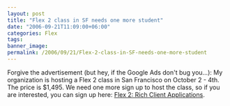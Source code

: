 ```yaml
---
layout: post
title: "Flex 2 class in SF needs one more student"
date: "2006-09-21T11:09:00+06:00"
categories: Flex 
tags: 
banner_image: 
permalink: /2006/09/21/Flex-2-class-in-SF-needs-one-more-student
---
```


Forgive the advertisement (but hey, if the Google Ads don't bug you...): My organization is hosting a Flex 2 class in San Francisco on October 2 - 4th. The price is $1,495. We need one more sign up to host the class, so if you are interested, you can sign up here: <a href="http://www.roundpeg.com/home.cfm?main=training&action=classinfo&classid=
176&locid=24">Flex 2: Rich Client Applications</a>.